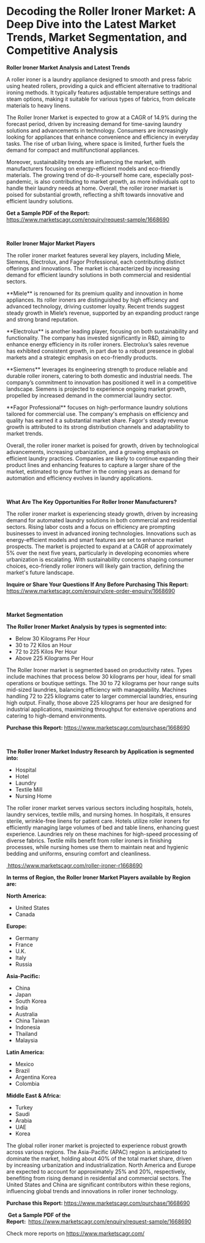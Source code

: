 <p><h1>Decoding the Roller Ironer Market: A Deep Dive into the Latest Market Trends, Market Segmentation, and Competitive Analysis</h1></p><p><strong>Roller Ironer Market Analysis and Latest Trends</strong></p>
<p><p>A roller ironer is a laundry appliance designed to smooth and press fabric using heated rollers, providing a quick and efficient alternative to traditional ironing methods. It typically features adjustable temperature settings and steam options, making it suitable for various types of fabrics, from delicate materials to heavy linens. </p><p>The Roller Ironer Market is expected to grow at a CAGR of 14.9% during the forecast period, driven by increasing demand for time-saving laundry solutions and advancements in technology. Consumers are increasingly looking for appliances that enhance convenience and efficiency in everyday tasks. The rise of urban living, where space is limited, further fuels the demand for compact and multifunctional appliances. </p><p>Moreover, sustainability trends are influencing the market, with manufacturers focusing on energy-efficient models and eco-friendly materials. The growing trend of do-it-yourself home care, especially post-pandemic, is also contributing to market growth, as more individuals opt to handle their laundry needs at home. Overall, the roller ironer market is poised for substantial growth, reflecting a shift towards innovative and efficient laundry solutions.</p></p>
<p><strong>Get a Sample PDF of the Report:&nbsp;</strong> <a href="https://www.marketscagr.com/enquiry/request-sample/1668690?utm_campaign=3135&utm_medium=2&utm_source=Github&utm_content=ia&utm_term=10042025&utm_id=roller-ironer">https://www.marketscagr.com/enquiry/request-sample/1668690</a></p>
<p>&nbsp;</p>
<p><strong>Roller Ironer Major Market Players</strong></p>
<p><p>The roller ironer market features several key players, including Miele, Siemens, Electrolux, and Fagor Professional, each contributing distinct offerings and innovations. The market is characterized by increasing demand for efficient laundry solutions in both commercial and residential sectors. </p><p>**Miele** is renowned for its premium quality and innovation in home appliances. Its roller ironers are distinguished by high efficiency and advanced technology, driving customer loyalty. Recent trends suggest steady growth in Miele’s revenue, supported by an expanding product range and strong brand reputation.</p><p>**Electrolux** is another leading player, focusing on both sustainability and functionality. The company has invested significantly in R&D, aiming to enhance energy efficiency in its roller ironers. Electrolux’s sales revenue has exhibited consistent growth, in part due to a robust presence in global markets and a strategic emphasis on eco-friendly products.</p><p>**Siemens** leverages its engineering strength to produce reliable and durable roller ironers, catering to both domestic and industrial needs. The company’s commitment to innovation has positioned it well in a competitive landscape. Siemens is projected to experience ongoing market growth, propelled by increased demand in the commercial laundry sector.</p><p>**Fagor Professional** focuses on high-performance laundry solutions tailored for commercial use. The company's emphasis on efficiency and quality has earned it a substantial market share. Fagor's steady revenue growth is attributed to its strong distribution channels and adaptability to market trends.</p><p>Overall, the roller ironer market is poised for growth, driven by technological advancements, increasing urbanization, and a growing emphasis on efficient laundry practices. Companies are likely to continue expanding their product lines and enhancing features to capture a larger share of the market, estimated to grow further in the coming years as demand for automation and efficiency evolves in laundry applications.</p></p>
<p>&nbsp;</p>
<p><strong>What Are The Key Opportunities For Roller Ironer Manufacturers?</strong></p>
<p><p>The roller ironer market is experiencing steady growth, driven by increasing demand for automated laundry solutions in both commercial and residential sectors. Rising labor costs and a focus on efficiency are prompting businesses to invest in advanced ironing technologies. Innovations such as energy-efficient models and smart features are set to enhance market prospects. The market is projected to expand at a CAGR of approximately 5% over the next five years, particularly in developing economies where urbanization is escalating. With sustainability concerns shaping consumer choices, eco-friendly roller ironers will likely gain traction, defining the market's future landscape.</p></p>
<p><strong>Inquire or Share Your Questions If Any Before Purchasing This Report:</strong> <a href="https://www.marketscagr.com/enquiry/pre-order-enquiry/1668690?utm_campaign=3135&utm_medium=2&utm_source=Github&utm_content=ia&utm_term=10042025&utm_id=roller-ironer">https://www.marketscagr.com/enquiry/pre-order-enquiry/1668690</a></p>
<p>&nbsp;</p>
<p><strong>Market Segmentation</strong></p>
<p><strong>The Roller Ironer Market Analysis by types is segmented into:</strong></p>
<p><ul><li>Below 30 Kilograms Per Hour</li><li>30 to 72 Kilos an Hour</li><li>72 to 225 Kilos Per Hour</li><li>Above 225 Kilograms Per Hour</li></ul></p>
<p><p>The Roller Ironer market is segmented based on productivity rates. Types include machines that process below 30 kilograms per hour, ideal for small operations or boutique settings. The 30 to 72 kilograms per hour range suits mid-sized laundries, balancing efficiency with manageability. Machines handling 72 to 225 kilograms cater to larger commercial laundries, ensuring high output. Finally, those above 225 kilograms per hour are designed for industrial applications, maximizing throughput for extensive operations and catering to high-demand environments.</p></p>
<p><strong>Purchase this Report:&nbsp;</strong><a href="https://www.marketscagr.com/purchase/1668690?utm_campaign=3135&utm_medium=2&utm_source=Github&utm_content=ia&utm_term=10042025&utm_id=roller-ironer">https://www.marketscagr.com/purchase/1668690</a></p>
<p>&nbsp;</p>
<p><strong>The Roller Ironer Market Industry Research by Application is segmented into:</strong></p>
<p><ul><li>Hospital</li><li>Hotel</li><li>Laundry</li><li>Textile Mill</li><li>Nursing Home</li></ul></p>
<p><p>The roller ironer market serves various sectors including hospitals, hotels, laundry services, textile mills, and nursing homes. In hospitals, it ensures sterile, wrinkle-free linens for patient care. Hotels utilize roller ironers for efficiently managing large volumes of bed and table linens, enhancing guest experience. Laundries rely on these machines for high-speed processing of diverse fabrics. Textile mills benefit from roller ironers in finishing processes, while nursing homes use them to maintain neat and hygienic bedding and uniforms, ensuring comfort and cleanliness.</p></p>
<p><a href="https://www.marketscagr.com/roller-ironer-r1668690?utm_campaign=3135&utm_medium=2&utm_source=Github&utm_content=ia&utm_term=10042025&utm_id=roller-ironer">&nbsp;https://www.marketscagr.com/roller-ironer-r1668690</a></p>
<p><strong>In terms of Region, the Roller Ironer Market Players available by Region are:</strong></p>
<p>
    <p> <strong> North America: </strong>
        <ul>
            <li>United States</li>
            <li>Canada</li>
        </ul>
        </p> 
    <p> <strong> Europe: </strong>
        <ul>
            <li>Germany</li>
            <li>France</li>
            <li>U.K.</li>
            <li>Italy</li>
            <li>Russia</li>
        </ul>
        </p> 
    <p> <strong> Asia-Pacific: </strong>
        <ul>
            <li>China</li>
            <li>Japan</li>
            <li>South Korea</li>
            <li>India</li>
            <li>Australia</li>
            <li>China Taiwan</li>
            <li>Indonesia</li>
            <li>Thailand</li>
            <li>Malaysia</li>
        </ul>
        </p> 
    <p> <strong> Latin America: </strong>
        <ul>
            <li>Mexico</li>
            <li>Brazil</li>
            <li>Argentina Korea</li>
            <li>Colombia</li>
        </ul>
        </p> 
    <p> <strong> Middle East & Africa: </strong>
        <ul>
            <li>Turkey</li>
            <li>Saudi</li>
            <li>Arabia</li>
            <li>UAE</li>
            <li>Korea</li>
        </ul>
    </p>
    </p>
<p><p>The global roller ironer market is projected to experience robust growth across various regions. The Asia-Pacific (APAC) region is anticipated to dominate the market, holding about 40% of the total market share, driven by increasing urbanization and industrialization. North America and Europe are expected to account for approximately 25% and 20%, respectively, benefiting from rising demand in residential and commercial sectors. The United States and China are significant contributors within these regions, influencing global trends and innovations in roller ironer technology.</p></p>
<p><strong>Purchase this Report: </strong><a href="https://www.marketscagr.com/purchase/1668690?utm_campaign=3135&utm_medium=2&utm_source=Github&utm_content=ia&utm_term=10042025&utm_id=roller-ironer">https://www.marketscagr.com/purchase/1668690</a></p>
<p>&nbsp;<strong>Get a Sample PDF of the Report:&nbsp;&nbsp;</strong><a href="https://www.marketscagr.com/enquiry/request-sample/1668690?utm_campaign=3135&utm_medium=2&utm_source=Github&utm_content=ia&utm_term=10042025&utm_id=roller-ironer">https://www.marketscagr.com/enquiry/request-sample/1668690</a></p>
<p><strong></strong></p>
<p>Check more reports on <a href="https://www.marketscagr.com/?utm_campaign=3135&utm_medium=2&utm_source=Github&utm_content=ia&utm_term=10042025&utm_id=roller-ironer">https://www.marketscagr.com/</a></p>
